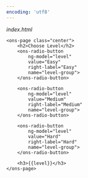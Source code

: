 ```yaml
---
encoding: 'utf8'
---
```


*index.html*

	<ons-page class="center">    
	  	<h2>Choose Level</h2>
	  	<ons-radio-button 
	  		ng-model="level" 
	  		value="Easy" 
	  		right-label="Easy" 
	  		name="level-group">
	  	</ons-radio-button>

	  	<ons-radio-button 
	  		ng-model="level" 
	  		value="Medium" 
	  		right-label="Medium" 
	  		name="level-group">
	  	</ons-radio-button>
	  	
	  	<ons-radio-button 
	  		ng-model="level" 
	  		value="Hard" 
	  		right-label="Hard" 
	  		name="level-group">
	  	</ons-radio-button>
	  	
	  	<h3>{{level}}</h3>
	</ons-page>